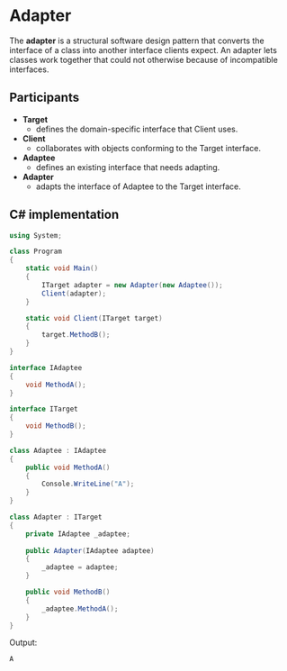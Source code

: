 # Adapter

The **adapter** is a structural software design pattern that converts the interface of a class into another interface clients expect. An adapter lets classes work together that could not otherwise because of incompatible interfaces.

## Participants

* **Target**
  * defines the domain-specific interface that Client uses.
* **Client**
  * collaborates with objects conforming to the Target interface.
* **Adaptee**
  * defines an existing interface that needs adapting.
* **Adapter**
  * adapts the interface of Adaptee to the Target interface.

## C# implementation

```csharp
using System;

class Program
{
    static void Main()
    {
        ITarget adapter = new Adapter(new Adaptee());
        Client(adapter);
    }

    static void Client(ITarget target)
    {
        target.MethodB();
    }
}

interface IAdaptee
{
    void MethodA();
}

interface ITarget
{
    void MethodB();
}

class Adaptee : IAdaptee
{
    public void MethodA()
    {
        Console.WriteLine("A");
    }
}

class Adapter : ITarget
{
    private IAdaptee _adaptee;
    
    public Adapter(IAdaptee adaptee)
    {
        _adaptee = adaptee;
    }

    public void MethodB()
    {
        _adaptee.MethodA();
    }
}
```

Output:

```console
A
```

